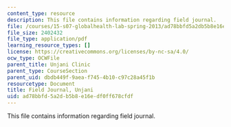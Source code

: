 ```yaml
---
content_type: resource
description: This file contains information regarding field journal.
file: /courses/15-s07-globalhealth-lab-spring-2013/ad78bbfd5a2db5b8e16edf0ff678cfdf_MIT15_S07S13_field_jou_unj.pdf
file_size: 2402432
file_type: application/pdf
learning_resource_types: []
license: https://creativecommons.org/licenses/by-nc-sa/4.0/
ocw_type: OCWFile
parent_title: Unjani Clinic
parent_type: CourseSection
parent_uid: dbdb449f-9aea-f745-4b10-c97c28a45f1b
resourcetype: Document
title: Field Journal, Unjani
uid: ad78bbfd-5a2d-b5b8-e16e-df0ff678cfdf
---
```

This file contains information regarding field journal.